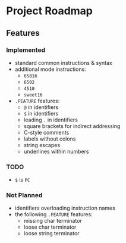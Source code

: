 # Project Roadmap

## Features

### Implemented

- standard common instructions & syntax
- additional mode instructions:
    - `65816`
    - `6502`
    - `4510`
    - `sweet16`
- `.FEATURE` features:
    - `@` in identifiers
    - `$` in identifiers
    - leading `.` in identifiers
    - square brackets for indirect addressing
    - C-style comments
    - labels without colons
    - string escapes
    - underlines within numbers

### TODO

- `$` is `PC`

### Not Planned

- identifiers overloading instruction names
- the following `.FEATURE` features:
    - missing char terminator 
    - loose char terminator
    - loose string terminator
